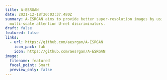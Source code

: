 ```yaml
---
title: A-ESRGAN
date: 2021-12-18T20:03:37.480Z
summary: A-ESRGAN aims to provide better super-resolution images by using
  multi-scale attention U-net discriminators.
draft: false
featured: false
links:
  - url: https://github.com/aesrgan/A-ESRGAN
    icon_pack: fab
    icon: https://github.com/aesrgan/A-ESRGAN
image:
  filename: featured
  focal_point: Smart
  preview_only: false
---
```

